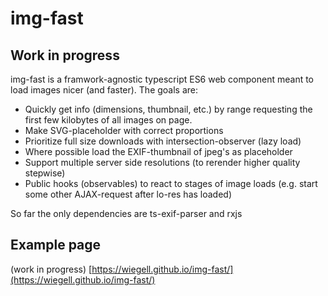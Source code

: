 # img-fast

## Work in progress
img-fast is a framwork-agnostic typescript ES6 web component meant to load images nicer (and faster). The goals are:

* Quickly get info (dimensions, thumbnail, etc.) by range requesting the first few kilobytes of all images on page.
* Make SVG-placeholder with correct proportions
* Prioritize full size downloads with intersection-observer (lazy load)
* Where possible load the EXIF-thumbnail of jpeg's as placeholder
* Support multiple server side resolutions (to rerender higher quality stepwise)
* Public hooks (observables) to react to stages of image loads (e.g. start some other AJAX-request after lo-res has loaded)

So far the only dependencies are ts-exif-parser and rxjs

## Example page
(work in progress)
[https://wiegell.github.io/img-fast/](https://wiegell.github.io/img-fast/)